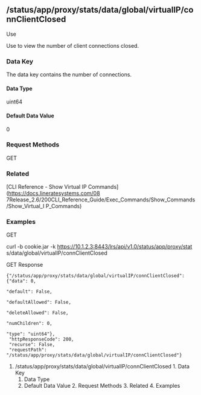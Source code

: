 ## /status/app/proxy/stats/data/global/virtualIP/connClientClosed

Use

Use to view the number of client connections closed.

### Data Key

The data key contains the number of connections.

#### Data Type

uint64

#### Default Data Value

0

### Request Methods

GET

### Related

[CLI Reference - Show Virtual IP Commands](https://docs.lineratesystems.com/08
7Release_2.6/200CLI_Reference_Guide/Exec_Commands/Show_Commands/Show_Virtual_I
P_Commands)

### Examples

GET

curl -b cookie.jar -k https://10.1.2.3:8443/lrs/api/v1.0/status/app/proxy/stat
s/data/global/virtualIP/connClientClosed

GET Response

    
    {"/status/app/proxy/stats/data/global/virtualIP/connClientClosed": {"data": 0,
                                                                         "default": False,
                                                                         "defaultAllowed": False,
                                                                         "deleteAllowed": False,
                                                                         "numChildren": 0,
                                                                         "type": "uint64"},
     "httpResponseCode": 200,
     "recurse": False,
     "requestPath": "/status/app/proxy/stats/data/global/virtualIP/connClientClosed"}
    

  1. /status/app/proxy/stats/data/global/virtualIP/connClientClosed
    1. Data Key
      1. Data Type
      2. Default Data Value
    2. Request Methods
    3. Related
    4. Examples

